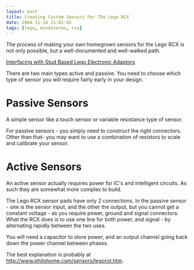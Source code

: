 ```yaml
---
layout: post
title: Creating Custom Sensors For The Lego RCX
date: 2004-11-16 21:01:45
tags: [lego, mindstorms, rcx]
---
```

The process of making your own homegrown sensors for the Lego RCX is not only possible, but a well-documented and well-walked path.

[Interfacing with Stud Based Lego Electronic Adaptors](/wiki/adapting_lego_connectors.html)

There are two main types active and passive. You need to choose which type of sensor you will require fairly early in your design.

# Passive Sensors

A simple sensor like a touch sensor or variable resistance type of sensor.


For passive sensors - you simply need to construct the right connectors. Other than that- you may want to use a combination of resistors to scale and calibrate your sensor.

# Active Sensors

An active sensor actually requires power for IC's and intelligent circuits. As such they are somewhat more complex to build. 

The Lego RCX sensor pads have only 2 connections. In the passive sensor - one is the sensor input, and the other the output, but you cannot get a constant voltage - as you require power, ground and signal connectors. What the RCX does is to use one line for both power, and signal - by alternating rapidly between the two uses.

You will need a capacitor to store power, and an output channel going back down the power channel between phases.

The best explanation is probably at <http://www.philohome.com/sensors/legorot.htm>.
